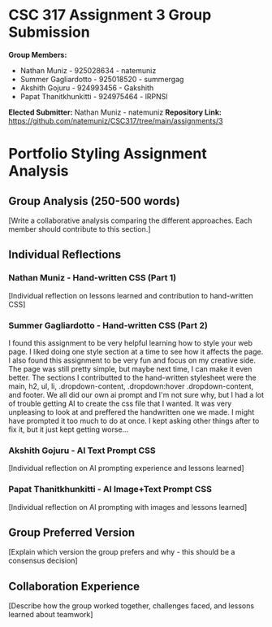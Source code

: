 # CSC 317 Assignment 3 Group Submission

**Group Members:**
- Nathan Muniz          - 925028634 - natemuniz
- Summer Gagliardotto   - 925018520 - summergag
- Akshith Gojuru        - 924993456 - Gakshith
- Papat Thanitkhunkitti - 924975464 - lRPNSl

**Elected Submitter:** Nathan Muniz - natemuniz
**Repository Link:** https://github.com/natemuniz/CSC317/tree/main/assignments/3

# Portfolio Styling Assignment Analysis

## Group Analysis (250-500 words)
[Write a collaborative analysis comparing the different approaches. Each member should contribute to this section.]

## Individual Reflections

### Nathan Muniz - Hand-written CSS (Part 1)
[Individual reflection on lessons learned and contribution to hand-written CSS]

### Summer Gagliardotto - Hand-written CSS (Part 2)
I found this assignment to be very helpful learning how to style your web page. I liked doing one style section at a time to see how it affects the page. I also found this assignment to be very fun and focus on my creative side. The page was still pretty simple, but maybe next time, I can make it even better. The sections I contributted to the hand-written stylesheet were the main, h2, ul, li, .dropdown-content, .dropdown:hover .dropdown-content, and footer. We all did our own ai prompt and I'm not sure why, but I had a lot of trouble getting AI to create the css file that I wanted. It was very unpleasing to look at and preffered the handwritten one we made. I might have prompted it too much to do at once. I kept asking other things after to fix it, but it just kept getting worse...

### Akshith Gojuru - AI Text Prompt CSS
[Individual reflection on AI prompting experience and lessons learned]

### Papat Thanitkhunkitti - AI Image+Text Prompt CSS 
[Individual reflection on AI prompting with images and lessons learned]

## Group Preferred Version
[Explain which version the group prefers and why - this should be a consensus decision]

## Collaboration Experience
[Describe how the group worked together, challenges faced, and lessons learned about teamwork]